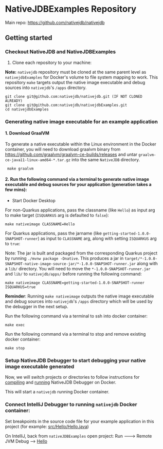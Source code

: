 # NativeJDBExamples Repository

Main repo: https://github.com/nativejdb/nativejdb

## Getting started

### Checkout NativeJDB and NativeJDBExamples

1. Clone each repository to your machine:

**Note:** `nativejdb` repository must be cloned at the same parent level as `nativejdbExamples` for Docker's volume to file system mapping to work. 
This repository `make` targets output the native image executable and debug sources into `nativejdb`'s `/apps` directory.

```shell
git clone git@github.com:nativejdb/nativejdb.git (IF NOT CLONED ALREADY)
git clone git@github.com:nativejdb/nativejdbExamples.git
cd nativejdbExamples
```
### Generating native image executable for an example application

#### 1. Download GraalVM

To generate a native executable within the Linux environment in the Docker container, you will need to download graalvm binary from https://github.com/graalvm/graalvm-ce-builds/releases and untar `graalvm-ce-java11-linux-amd64-*.tar.gz` into the same `NativeJDB` directory.

```
 make graalvm
```

#### 2. Run the following command via a terminal to generate native image executable and debug sources for your application (generation takes a few mins):

- Start Docker Desktop

For non-Quarkus applications, pass the classname (like `Hello`) as input arg to make target (`ISQUARKUS` arg is defaulted to `false`):
```
make nativeimage CLASSNAME=Hello
```

For Quarkus applications, pass the jarname (like `getting-started-1.0.0-SNAPSHOT-runner`) as input to `CLASSNAME` arg, along with setting `ISQUARKUS` arg to `true`:

Note: The jar is built and packaged from the corresponding Quarkus project by running `./mvnw package -Dnative`.
This produces a jar in `target/*-1.0.0-SNAPSHOT-native-image-source-jar/*-1.0.0-SNAPSHOT-runner.jar` along with a `lib/` directory.
You will need to move the `*-1.0.0-SNAPSHOT-runner.jar` and `lib/` to `nativejdb/apps/` before running the following command:

```
make nativeimage CLASSNAME=getting-started-1.0.0-SNAPSHOT-runner ISQUARKUS=true
```

**Reminder**: Running `make nativeimage` outputs the native image executable and debug sources into `nativejdb`'s `/apps` directory which will be used by the debugger in the next setup.

Run the following command via a terminal to ssh into docker container:

```
make exec
```

Run the following command via a terminal to stop and remove existing docker container:

```
make stop
```

### Setup NativeJDB Debugger to start debugging your native image executable generated

Now, we will switch projects or directories to follow instructions for [compiling](https://github.com/nativejdb/nativejdb/blob/main/DEVELOPMENT.md#compiling-your-nativejdb-code) and 
[running](https://github.com/nativejdb/nativejdb/blob/main/DEVELOPMENT.md#running-your-nativejdb-code) NativeJDB Debugger on Docker.

This will start a `nativejdb` running Docker container.

### Connect IntelliJ Debugger to running `nativejdb` Docker container:

Set breakpoints in the source code file for your example application in this project (for example: [src/Hello/Hello.java](./src/Hello/Hello.java))

On IntelliJ, back from `nativeJDBExamples` open project: Run ---> Remote JVM Debug --> [Hello](./.run/Hello.run.xml)
